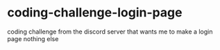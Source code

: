 # coding-challenge-login-page
coding challenge from the discord server that wants me to make a login page nothing else

